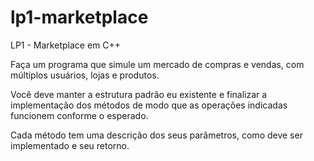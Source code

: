 # lp1-marketplace

LP1 - Marketplace em C++

Faça um programa que simule um mercado de compras e vendas, com múltiplos usuários, lojas e produtos.

Você deve manter a estrutura padrão eu existente e finalizar a implementação dos métodos de modo que as operações indicadas funcionem conforme o esperado.

Cada método tem uma descrição dos seus parâmetros, como deve ser implementado e seu retorno.